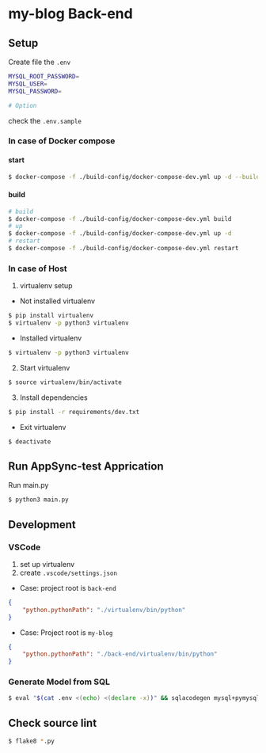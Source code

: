 # my-blog Back-end

## Setup

Create file the `.env`

```sh
MYSQL_ROOT_PASSWORD=
MYSQL_USER=
MYSQL_PASSWORD=

# Option
```
check the `.env.sample`

### In case of Docker compose

#### start
```bash
$ docker-compose -f ./build-config/docker-compose-dev.yml up -d --build
```

#### build
```bash
# build
$ docker-compose -f ./build-config/docker-compose-dev.yml build
# up
$ docker-compose -f ./build-config/docker-compose-dev.yml up -d
# restart
$ docker-compose -f ./build-config/docker-compose-dev.yml restart
```

### In case of Host

1. virtualenv setup

- Not installed virtualenv

```bash
$ pip install virtualenv
$ virtualenv -p python3 virtualenv
```

- Installed virtualenv
```bash
$ virtualenv -p python3 virtualenv
```

2. Start virtualenv

```bash
$ source virtualenv/bin/activate
```

3. Install dependencies

```bash
$ pip install -r requirements/dev.txt
```

- Exit virtualenv
```bash
$ deactivate
```

## Run AppSync-test Apprication

Run main.py
```bash
$ python3 main.py
```

## Development

### VSCode
1. set up virtualenv
2. create `.vscode/settings.json`

- Case: project root is `back-end`
```json
{
    "python.pythonPath": "./virtualenv/bin/python"
}
```

- Case: Project root is `my-blog`
```json
{
    "python.pythonPath": "./back-end/virtualenv/bin/python"
}
```

### Generate Model from SQL

```bash
$ eval "$(cat .env <(echo) <(declare -x))" && sqlacodegen mysql+pymysql://${MYSQL_USER}:${MYSQL_PASSWORD}@127.0.0.1/my-blog
```

## Check source lint
```bash
$ flake8 *.py
```

